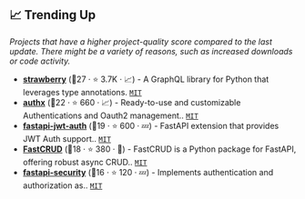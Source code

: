 ## 📈 Trending Up

_Projects that have a higher project-quality score compared to the last update. There might be a variety of reasons, such as increased downloads or code activity._

- <b><a href="https://github.com/strawberry-graphql/strawberry">strawberry</a></b> (🥉27 ·  ⭐ 3.7K · 📈) - A GraphQL library for Python that leverages type annotations. <code><a href="http://bit.ly/34MBwT8">MIT</a></code>
- <b><a href="https://github.com/yezz123/authx">authx</a></b> (🥈22 ·  ⭐ 660 · 📈) - Ready-to-use and customizable Authentications and Oauth2 management.. <code><a href="http://bit.ly/34MBwT8">MIT</a></code>
- <b><a href="https://github.com/IndominusByte/fastapi-jwt-auth">fastapi-jwt-auth</a></b> (🥉19 ·  ⭐ 600 · 💤) - FastAPI extension that provides JWT Auth support.. <code><a href="http://bit.ly/34MBwT8">MIT</a></code>
- <b><a href="https://github.com/igorbenav/fastcrud">FastCRUD</a></b> (🥇18 ·  ⭐ 380 · 🐣) - FastCRUD is a Python package for FastAPI, offering robust async CRUD.. <code><a href="http://bit.ly/34MBwT8">MIT</a></code>
- <b><a href="https://github.com/jacobsvante/fastapi-security">fastapi-security</a></b> (🥉16 ·  ⭐ 120 · 💤) - Implements authentication and authorization as.. <code><a href="http://bit.ly/34MBwT8">MIT</a></code>


